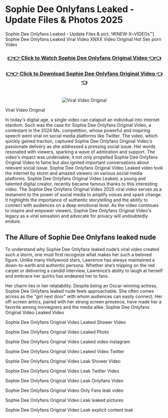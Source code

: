 # Sophie Dee Onlyfans Leaked - Update Files & Photos 2025

Sophie Dee Onlyfans Leaked - Update Files & pict. !#[NEW-X~VIDEOs™] Sophie Dee Onlyfans Leaked Viral Video XNXX Video Original Hot Sex porn Video
<br>
<div align="center">
<h3><a href="https://links2leaks.com?utm_source=sophiedee&utm_medium=gitlong" rel="nofollow">👉👉 Click to Watch Sophie Dee Onlyfans Original Video 👈👈</a></h3>
<h3><a href="https://links2leaks.com?utm_source=sophiedee&utm_medium=gitlong" rel="nofollow">👉👉 Click to Download Sophie Dee Onlyfans Original Video 👈👈</a></h3>
<br>
<a href="https://links2leaks.com?utm_source=sophiedee&utm_medium=gitlong" rel="nofollow"><img src="https://i.ibb.co/Gkj2r4b/banner.png" alt="Viral Video Original" style="max-width: 100%; display: inline-block;" data-target="animated-image.originalImage"></a>
</div>

Viral Video Original

In today's digital age, a single video can catapult an individual into internet stardom. Such was the case for Sophie Dee Onlyfans Original Video, a contestant in the 2024 Ms. competition, whose powerful and inspiring speech went viral on social media platforms like Twitter.
The video, which quickly gained traction, captured Sophie Dee Onlyfans Original Video's passionate delivery as she addressed a pressing social issue. Her words resonated with viewers, sparking a wave of admiration and support. The video's impact was undeniable; it not only propelled Sophie Dee Onlyfans Original Video to fame but also ignited important conversations about relevant social issue.
Sophie Dee Onlyfans Original Video Leaked video took the internet by storm and amazed viewers on various social media platforms. Sophie Dee Onlyfans Original Video Leaked, a young and talented digital creator, recently became famous thanks to this interesting video.
The Sophie Dee Onlyfans Original Video 2025 viral video serves as a testament to the power of social media to amplify voices and spark change. It highlights the importance of authentic storytelling and the ability to connect with audiences on a deep emotional level. As the video continues to inspire and empower viewers, Sophie Dee Onlyfans Original Video's legacy as a viral sensation and advocate for privacy will undoubtedly endure.

<h2>The Allure of Sophie Dee Onlyfans leaked nude</h2>


To understand why Sophie Dee Onlyfans leaked nude’s viral video created such a storm, one must first recognize what makes her such a beloved figure. Unlike many Hollywood stars, Lawrence has always maintained a down-to-earth and authentic persona. Whether she’s tripping on the red carpet or delivering a candid interview, Lawrence’s ability to laugh at herself and embrace her quirks has endeared her to fans.

Her charm lies in her relatability. Despite being an Oscar-winning actress, Sophie Dee Onlyfans leaked nude feels approachable. She often comes across as the "girl next door" with whom audiences can easily connect. Her off-screen antics, paired with her strong screen presence, have made her a favorite among moviegoers and the media alike.
Sophie Dee Onlyfans Original Video Leaked Video

Sophie Dee Onlyfans Original Video Leaked Shower Video

Sophie Dee Onlyfans Original Video Leaked Photo

Sophie Dee Onlyfans Original Video Leaked video instagram

Sophie Dee Onlyfans Original Video Leaked Video Twitter

Sophie Dee Onlyfans Original Video Leak Shower Video

Sophie Dee Onlyfans Original Video Leak Twitter Video

Sophie Dee Onlyfans Original Video Leak Onlyfans Video

Sophie Dee Onlyfans Original Video Only Fans leak video

Sophie Dee Onlyfans Original Video Leak leaked pictures

Sophie Dee Onlyfans Original Video Leak explicit content leak